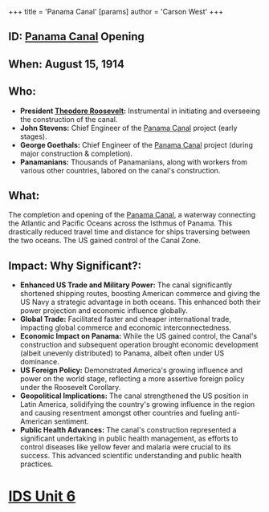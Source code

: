 +++
 title = 'Panama Canal'
[params]
	author = 'Carson West'
+++
## ID: [Panama Canal](./../panama-canal/) Opening

## When: August 15, 1914

## Who:
* **President [Theodore Roosevelt](./../theodore-roosevelt/):**  Instrumental in initiating and overseeing the construction of the canal.
* **John Stevens:** Chief Engineer of the [Panama Canal](./../panama-canal/) project (early stages).
* **George Goethals:** Chief Engineer of the [Panama Canal](./../panama-canal/) project (during major construction & completion).
* **Panamanians:**  Thousands of Panamanians, along with workers from various other countries, labored on the canal's construction.

## What: 
The completion and opening of the [Panama Canal](./../panama-canal/), a waterway connecting the Atlantic and Pacific Oceans across the Isthmus of Panama.  This drastically reduced travel time and distance for ships traversing between the two oceans.  The US gained control of the Canal Zone.

## Impact: Why Significant?:
* **Enhanced US Trade and Military Power:** The canal significantly shortened shipping routes, boosting American commerce and giving the US Navy a strategic advantage in both oceans. This enhanced both their power projection and economic influence globally.
* **Global Trade:**  Facilitated faster and cheaper international trade, impacting global commerce and economic interconnectedness.
* **Economic Impact on Panama:**  While the US gained control, the Canal's construction and subsequent operation brought economic development (albeit unevenly distributed) to Panama, albeit often under US dominance.
* **US Foreign Policy:** Demonstrated America's growing influence and power on the world stage, reflecting a more assertive foreign policy under the Roosevelt Corollary.
* **Geopolitical Implications:** The canal strengthened the US position in Latin America, solidifying the country's growing influence in the region and causing resentment amongst other countries and fueling anti-American sentiment.
* **Public Health Advances:** The canal's construction represented a significant undertaking in public health management, as efforts to control diseases like yellow fever and malaria were crucial to its success. This advanced scientific understanding and public health practices.

# [IDS Unit 6](./../ids-unit-6/)